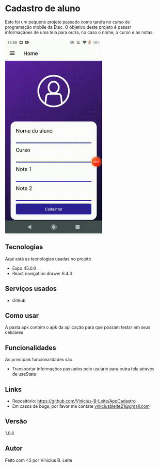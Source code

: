 # Cadastro de aluno
Este foi um pequeno projeto passado como tarefa no curso de programação mobile da Etec. O objetivo deste projeto é passar informaçãoes de uma tela para outra, no caso o nome, o curso e as notas. 

![apresentação do app](github/WhatsApp-Video-2022-08-08-at-12.53.30.gif)

## Tecnologias
>
Aqui está as tecnologias usadas no projeto

 - Expo 45.0.0
 - React navigation drawer 6.4.3
 
 ## Serviços usados
  
  - Github

## Como usar
A pasta apk contém o apk da aplicação para que possam testar em seus celulares

## Funcionalidades

As principais funcionalidades são:
 - Transportar informações passados pelo usuário para outra tela através de useState

## Links
 - Repositório: https://github.com/Vinicius-B-Leite/AppCadastro
 - Em casos de bugs, por favor me contate
  viniciusbleite21@gmail.com

## Versão
 1.0.0

## Autor
Feito com <3 por Vinicius B. Leite